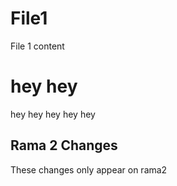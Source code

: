# File1
File 1 content

# hey hey
hey hey hey hey hey

## Rama 2 Changes
These changes only appear on rama2